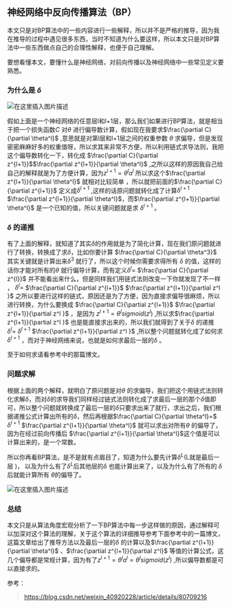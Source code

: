 ﻿## 神经网络中反向传播算法（BP）  

本文只是对BP算法中的一些内容进行一些解释，所以并不是严格的推导，因为我在推导的过程中遇见很多东西，当时不知道为什么要这样，所以本文只是对BP算法中一些东西做点自己的合理性解释，也便于自己理解。  

要想看懂本文，要懂什么是神经网络，对前向传播以及神经网络中一些常见定义要熟悉。  


###  为什么是  $\delta$   

![在这里插入图片描述](https://img-blog.csdn.net/20180929171250286?watermark/2/text/aHR0cHM6Ly9ibG9nLmNzZG4ubmV0L3FxXzI4ODg4ODM3/font/5a6L5L2T/fontsize/400/fill/I0JBQkFCMA==/dissolve/70)

  
 假如上面是一个神经网络的任意层l和l+1层，那么我们如果进行BP算法，就是相当于把一个损失函数$C$ 对$\theta$ 进行偏导数计算，假如现在我要求$\frac{\partial C}{\partial \theta^l}$ ,意思就是对第l层和l+1层之间的权重参数 $\theta$ 求偏导，但是发现密密麻麻好多的权重值呀，所以求其来非常不方便，所以利用链式求导法则，我把这个偏导数转化一下，转化成 $\frac{\partial C}{\partial z^{l+1}}$$\frac{\partial z^{l+1}}{\partial \theta^l}$ ,之所以这样的原因我自己给自己的解释就是为了方便计算，因为$z^{l+1} = \theta^la^l$ 所以求这个$\frac{\partial z^{l+1}}{\partial \theta^l}$ 就相对比较简单 ，所以就把前面的$\frac{\partial C}{\partial z^{l+1}}$ 定义成$\delta^{l+1}$   ,这样的话原问题就转化成了计算$\delta^{l+1}$ $\frac{\partial z^{l+1}}{\partial \theta^l}$，而$\frac{\partial z^{l+1}}{\partial \theta^l}$ 是一个已知的值，所以关键问题就是求 $\delta^{l+1}$ 。 

### $\delta$   的递推  

有了上面的解释，就知道了其实$\delta$的作用就是为了简化计算，现在我们原问题就进行了转换，转换成了求$\delta$，比如你要计算 $\frac{\partial C}{\partial \theta^3}$ 其实关键就是计算出来$\delta^3$ 就行了，所以这个时候你需要求得所有 $\delta$  的值，这样的话你才能对所有的$\theta$ 就行偏导计算，而有定义$\delta^{l} =$ $\frac{\partial C}{\partial z^{l}}$ 并不能看出来什么，但是同样我们用链式法则改变一下你就发现了不一样 ， $\delta^{l} =$ $\frac{\partial C}{\partial z^{l+1}}$  $\frac{\partial z^{l+1}}{\partial z^l }$ 之所以要进行这样的链式，原因还是为了方便，因为直接求偏导很麻烦，所以进行转换，为什么要换成  $\frac{\partial C}{\partial z^{l+1}}$  $\frac{\partial z^{l+1}}{\partial z^l }$ ，是因为 $z^{l+1} = \theta^lsigmoid(z^l)$ ,所以求$\frac{\partial z^{l+1}}{\partial z^l }$  也是能直接求出来的，所以我们就得到了关于$\delta$   的递推  $\delta^{l} =$ $\delta^{l+1}$  $\frac{\partial z^{l+1}}{\partial z^l }$  ,所以整个问题就转化成了如何求$\delta^{l+1}$ ，而对于神经网络来说，也就是如何求最后一层的$\delta$ 。  

至于如何求请看参考中的那篇博文。

### 问题求解  

根据上面的两个解释，就明白了原问题是对$\theta$ 的求偏导，我们把这个用链式法则转化求解$\delta$，而对$\delta$的求导我们同样经过链式法则转化成了求最后一层的那个$\delta$值即可，所以整个问题就转换成了最后一层的$\delta$只要求出来了就行，求出之后，我们根据递推公式计算出所有的$\delta$，然后再根据$\frac{\partial C}{\partial \theta^l}=$  $\delta^{l+1}$ $\frac{\partial z^{l+1}}{\partial \theta^l}$ 就可以求出对所有$\theta$ 的偏导了，因为在经过前向传播后 $\frac{\partial z^{l+1}}{\partial \theta^l}$这个值是可以计算出来的，是一个常数。  

所以你再看BP算法，是不是就有点眉目了，知道为什么要先计算$\delta^L$(L就是最后一层 )， 以及为什么有了$\delta^L$后其他层的$\delta$ 也能计算出来了，以及为什么有了所有的  $\delta$后就能计算所有 $\theta$的偏导了。

![在这里插入图片描述](https://img-blog.csdn.net/20180929174902499?watermark/2/text/aHR0cHM6Ly9ibG9nLmNzZG4ubmV0L3FxXzI4ODg4ODM3/font/5a6L5L2T/fontsize/400/fill/I0JBQkFCMA==/dissolve/70)
  
### 总结    

本文只是从算法角度宏观分析了一下BP算法中每一步这样做的原因，通过解释可以加深对这个算法的理解，关于这个算法的详细推导参考下面参考中的一篇博文，这篇文章给出了推导方法以及最后一层的$\delta$ 的计算以及$\frac{\partial z^{l+1}}{\partial \theta^l}$ 、$\frac{\partial z^{l+1}}{\partial z^l}$  等值的计算公式，这几个偏导都是常规计算，因为有了$z^{l+1} = \theta^{l}a^l=\theta^{l} sigmoid(z^l)$ ,所以偏导数都是可以直接求的。   

参考：
> https://blog.csdn.net/weixin_40920228/article/details/80709216

